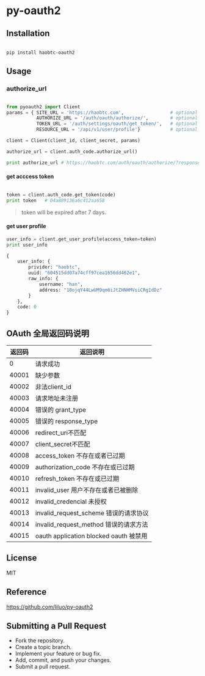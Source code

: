 # py-oauth2


## Installation

```

pip install haobtc-oauth2

```

## Usage

### authorize_url

```python

from pyoauth2 import Client
params = { SITE_URL = 'https://haobtc.com',                 # optional 
           AUTHORIZE_URL = '/auth/oauth/authorize/',        # optional 
           TOKEN_URL = '/auth/settings/oauth/get_token/',   # optional   
           RESOURCE_URL = '/api/v1/user/profile'}           # optional 

client = Client(client_id, client_secret, params)

authorize_url = client.auth_code.authorize_url()

print authorize_url # https://haobtc.com/auth/oauth/authorize/?response_type=code&client_id=b3ca01d932e643faa32d

``` 

#### get acccess token 

```python

token = client.auth_code.get_token(code)
print token   # 04a889136a6c412aa658

```

> token will be expired after 7 days.


#### get user profile

```python 
user_info = client.get_user_profile(access_token=token)
print user_info
``` 

```python
{
    user_info: {
        privider: "haobtc",
        uuid: "604515dd07a74cff97cea1656dd462e1",
        raw_info: {
            username: "han",
            address: "18ojqY44LwUM9qm6iJtZHNHMVsiCRg1dDz"
        }
    },
    code: 0
}
```


## OAuth 全局返回码说明

| 返回码     | 返回说明   |
| ----------| -------- |
| 0         | 请求成功  |
| 40001     | 缺少参数|
| 40002     | 非法client_id |
| 40003     | 请求地址未注册 |
| 40004     | 错误的 grant_type |
| 40005     | 错误的 response_type |
| 40006     | redirect_uri不匹配 |
| 40007     | client_secret不匹配 |
| 40008     | access_token 不存在或者已过期 |
| 40009     | authorization_code 不存在或已过期 |
| 40010     | refresh_token 不存在或已过期 |
| 40011     | invalid_user 用户不存在或者已被删除|
| 40012     | invalid_credencial 未授权|
| 40013     | invalid_request_scheme 错误的请求协议|
| 40014     | invalid_request_method 错误的请求方法|
| 40015     | oauth application blocked oauth 被禁用|

## License

MIT

## Reference

https://github.com/liluo/py-oauth2

## Submitting a Pull Request
* Fork the repository.
* Create a topic branch.
* Implement your feature or bug fix.
* Add, commit, and push your changes.
* Submit a pull request.
